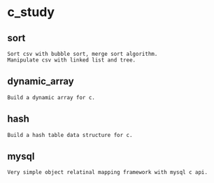 # c_study

## sort
    Sort csv with bubble sort, merge sort algorithm.
    Manipulate csv with linked list and tree.

## dynamic_array
    Build a dynamic array for c.

## hash
    Build a hash table data structure for c.

## mysql
    Very simple object relatinal mapping framework with mysql c api.
